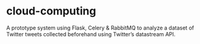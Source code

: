 # cloud-computing
A prototype system using Flask, Celery & RabbitMQ to analyze a dataset of Twitter tweets collected beforehand using Twitter’s datastream API.
